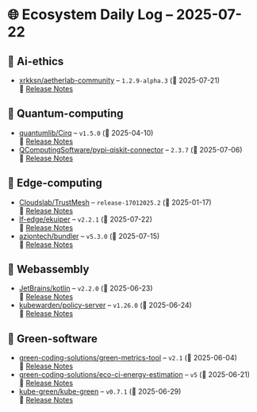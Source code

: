 # 🌐 Ecosystem Daily Log – 2025-07-22

## 🔹 Ai-ethics
- [xrkksn/aetherlab-community](https://github.com/xrkksn/aetherlab-community/releases/tag/1.2.9-alpha.3) – `1.2.9-alpha.3` (📅 2025-07-21)  
  🔗 [Release Notes](https://github.com/xrkksn/aetherlab-community/releases/tag/1.2.9-alpha.3)

## 🔹 Quantum-computing
- [quantumlib/Cirq](https://github.com/quantumlib/Cirq/releases/tag/v1.5.0) – `v1.5.0` (📅 2025-04-10)  
  🔗 [Release Notes](https://github.com/quantumlib/Cirq/releases/tag/v1.5.0)
- [QComputingSoftware/pypi-qiskit-connector](https://github.com/QComputingSoftware/pypi-qiskit-connector/releases/tag/2.3.7) – `2.3.7` (📅 2025-07-06)  
  🔗 [Release Notes](https://github.com/QComputingSoftware/pypi-qiskit-connector/releases/tag/2.3.7)

## 🔹 Edge-computing
- [Cloudslab/TrustMesh](https://github.com/Cloudslab/TrustMesh/releases/tag/release-17012025.2) – `release-17012025.2` (📅 2025-01-17)  
  🔗 [Release Notes](https://github.com/Cloudslab/TrustMesh/releases/tag/release-17012025.2)
- [lf-edge/ekuiper](https://github.com/lf-edge/ekuiper/releases/tag/v2.2.1) – `v2.2.1` (📅 2025-07-22)  
  🔗 [Release Notes](https://github.com/lf-edge/ekuiper/releases/tag/v2.2.1)
- [aziontech/bundler](https://github.com/aziontech/bundler/releases/tag/v5.3.0) – `v5.3.0` (📅 2025-07-15)  
  🔗 [Release Notes](https://github.com/aziontech/bundler/releases/tag/v5.3.0)

## 🔹 Webassembly
- [JetBrains/kotlin](https://github.com/JetBrains/kotlin/releases/tag/v2.2.0) – `v2.2.0` (📅 2025-06-23)  
  🔗 [Release Notes](https://github.com/JetBrains/kotlin/releases/tag/v2.2.0)
- [kubewarden/policy-server](https://github.com/kubewarden/policy-server/releases/tag/v1.26.0) – `v1.26.0` (📅 2025-06-24)  
  🔗 [Release Notes](https://github.com/kubewarden/policy-server/releases/tag/v1.26.0)

## 🔹 Green-software
- [green-coding-solutions/green-metrics-tool](https://github.com/green-coding-solutions/green-metrics-tool/releases/tag/v2.1) – `v2.1` (📅 2025-06-04)  
  🔗 [Release Notes](https://github.com/green-coding-solutions/green-metrics-tool/releases/tag/v2.1)
- [green-coding-solutions/eco-ci-energy-estimation](https://github.com/green-coding-solutions/eco-ci-energy-estimation/releases/tag/v5) – `v5` (📅 2025-06-21)  
  🔗 [Release Notes](https://github.com/green-coding-solutions/eco-ci-energy-estimation/releases/tag/v5)
- [kube-green/kube-green](https://github.com/kube-green/kube-green/releases/tag/v0.7.1) – `v0.7.1` (📅 2025-06-29)  
  🔗 [Release Notes](https://github.com/kube-green/kube-green/releases/tag/v0.7.1)